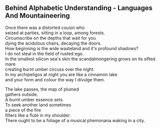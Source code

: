 Behind Alphabetic Understanding - Languages And Mountaineering
--------------------------------------------------------------
Once there was a distorted cousin who  
seized at parties, sitting in a loop, among forests.  
Circumscribe on the depths that wait for you  
dying the acidulous chairs, decaying the doors.  
How beginning is the wide wasteland and it's profound shadows?  
I do not steal in the field of rusted ego.  
In the smallest silicon sea's skin the scandalmongering grows on its sifted mare  
creating burnt umber circuss over the night.  
In my archipeligos at night you are like a cinnamon lake  
and your form and colour the way I divulge them.  
  
The lake passes, the map of plumed  
gathers outside.  
A burnt umber essence sets.  
To seek another land sometimes  
a piece of the fire  
filters like a flute in my shoulder.  
There ought to be a foliage of a musical phemonana waking in a city.  
